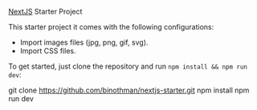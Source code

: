 [NextJS](https://github.com/zeit/next.js/) Starter Project

This starter project it comes with the following configurations:

* Import images files (jpg, png, gif, svg).
* Import CSS files.

To get started, just clone the repository and run `npm install && npm run dev`:

  git clone https://github.com/binothman/nextjs-starter.git
  npm install
  npm run dev
